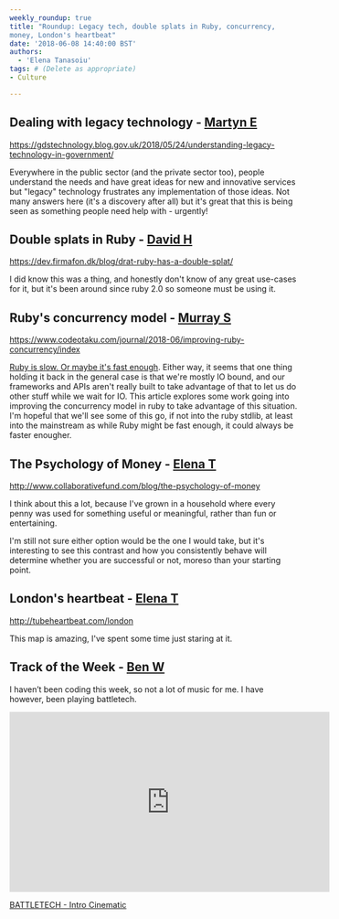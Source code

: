 ```yaml
---
weekly_roundup: true
title: "Roundup: Legacy tech, double splats in Ruby, concurrency,
money, London's heartbeat"
date: '2018-06-08 14:40:00 BST'
authors:
  - 'Elena Tanasoiu'
tags: # (Delete as appropriate)
- Culture

---
```


## Dealing with legacy technology - [Martyn E](/people#martyn-evans)

https://gdstechnology.blog.gov.uk/2018/05/24/understanding-legacy-technology-in-government/

Everywhere in the public sector (and the private sector too), people understand the needs and have great ideas for new and innovative services but "legacy" technology frustrates any implementation of those ideas. Not many answers here (it's a discovery after all) but it's great that this is being seen as something people need help with - urgently!

## Double splats in Ruby - [David H](/people#david-henry)

https://dev.firmafon.dk/blog/drat-ruby-has-a-double-splat/

I did know this was a thing, and honestly don't know of any great use-cases for it, but it's been around since ruby 2.0 so someone must be using it.

## Ruby's concurrency model - [Murray S](/people#murray-steele)

https://www.codeotaku.com/journal/2018-06/improving-ruby-concurrency/index

[Ruby is slow.  Or maybe it's fast enough][is-ruby-too-slow]. Either way, it 
seems that one thing holding it back in the general case is that we're mostly IO
bound, and our frameworks and APIs aren't really built to take advantage of that
to let us do other stuff while we wait for IO.  This article explores some work
going into improving the concurrency model in ruby to take advantage of this 
situation.  I'm hopeful that we'll see some of this go, if not into the ruby 
stdlib, at least into the mainstream as while Ruby might be fast enough, it 
could always be faster enougher.

[is-ruby-too-slow]: https://www.speedshop.co/2017/07/11/is-ruby-too-slow-for-web-scale.html

## The Psychology of Money - [Elena T](/people#elena-tanasoiu)

http://www.collaborativefund.com/blog/the-psychology-of-money

I think about this a lot, because I've grown in a household where every penny 
was used for something useful or meaningful, rather than fun or entertaining. 

I'm still not sure either option would be the one I would take, but it's 
interesting to see this contrast and how you consistently behave will determine
whether you are successful or not, moreso than your starting point. 

## London's heartbeat - [Elena T](/people#elena-tanasoiu)

http://tubeheartbeat.com/london

This map is amazing, I've spent some time just staring at it. 

## Track of the Week - [Ben W](/people#ben-wong)

I haven’t been coding this week, so not a lot of music for me. I have however, been playing battletech.

<iframe width="560" height="315" src="https://www.youtube.com/embed/PAGY4UMScyU" frameborder="0" allow="autoplay; encrypted-media" allowfullscreen></iframe>

[BATTLETECH - Intro Cinematic](https://youtu.be/PAGY4UMScyU)